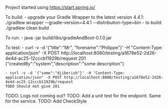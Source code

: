 Project started using https://start.spring.io/


To build:
	- upgrade your Gradle Wrapper to the latest version 4.4.1:
		./gradlew wrapper --gradle-version=4.4.1 --distribution-type=bin
	- to build:
		./gradlew clean build


To run:
	- java -jar build/libs/gradleAndBoot-0.1.0.jar


To test:
    - curl -v -d '{"title":"Mr", "forename":"Philippe"}' -H "Content-Type: application/json" -X POST http://localhost:8080/testing/a1678e52-2d26-4e4d-ac25-12cccb11929b/request
    201 {"createdBy":"system","description":"some description"}

    - curl -v -d '{"some":"djiberish"}' -H "Content-Type: application/json" -X POST http://localhost:8080/testing/a1678e52-2d26-4e4d-ac25-12cccb11929b/request
    TODO Should not give 201
    

TODO: Logs not coming out?
TODO: Add a unit test for the endpoint. Same for the service.
TODO: Add CheckStyle